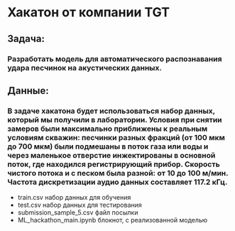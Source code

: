 # Хакатон от компании TGT
## Задача:
### Разработать модель для автоматического распознавания удара песчинок на акустических данных.
## Данные:
### В задаче хакатона будет использоваться набор данных, который мы получили в лаборатории. Условия при снятии замеров были максимально приближены к реальным условиям скважин: песчинки разных фракций (от 100 мкм до 700 мкм) были подмешаны в поток газа или воды и через маленькое отверстие инжектированы в основной поток, где находился регистрирующий прибор. Скорость чистого потока и с песком была разной: от 10 до 100 м/мин. Частота дискретизации аудио данных составляет 117.2 кГц.
- train.csv набор данных для обучения
- test.csv набор данных для тестирования
- submission_sample_5.csv файл посылки
- ML_hackathon_main.ipynb блокнот, с реализованной моделью
